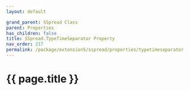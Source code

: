 ```yaml
---
layout: default

grand_parent: SSpread Class
parent: Properties
has_children: false
title: SSpread.TypeTimeSeparator Property
nav_order: 217
permalink: /package/extension5/sspread/properties/typetimeseparator
---
```

# {{ page.title }}